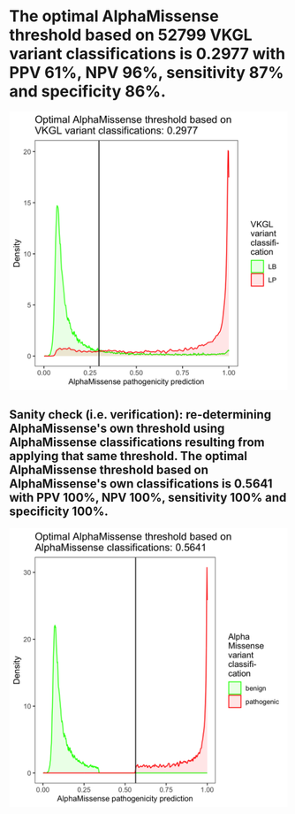 # The optimal AlphaMissense threshold based on 52799 VKGL variant classifications is 0.2977 with PPV 61%, NPV 96%, sensitivity 87% and specificity 86%.
![AM-VKGL-thr-dens](outputs/alphamissense-vkgl-threshold-density.png)

## Sanity check (i.e. verification): re-determining AlphaMissense's own threshold using AlphaMissense classifications resulting from applying that same threshold. The optimal AlphaMissense threshold based on AlphaMissense's own classifications is 0.5641 with PPV 100%, NPV 100%, sensitivity 100% and specificity 100%.
![AM-AM-thr-dens](outputs/alphamissense-amclass-threshold-density.png)
